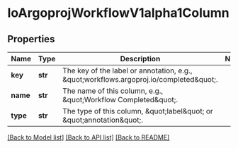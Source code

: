 # IoArgoprojWorkflowV1alpha1Column

## Properties
Name | Type | Description | Notes
------------ | ------------- | ------------- | -------------
**key** | **str** | The key of the label or annotation, e.g., \&quot;workflows.argoproj.io/completed\&quot;. | 
**name** | **str** | The name of this column, e.g., \&quot;Workflow Completed\&quot;. | 
**type** | **str** | The type of this column, \&quot;label\&quot; or \&quot;annotation\&quot;. | 

[[Back to Model list]](../README.md#documentation-for-models) [[Back to API list]](../README.md#documentation-for-api-endpoints) [[Back to README]](../README.md)


